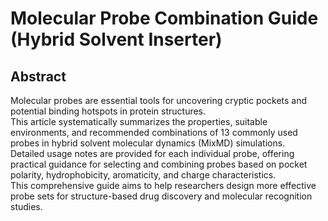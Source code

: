 # Molecular Probe Combination Guide (Hybrid Solvent Inserter)

## Abstract

Molecular probes are essential tools for uncovering cryptic pockets and potential binding hotspots in protein structures.  
This article systematically summarizes the properties, suitable environments, and recommended combinations of 13 commonly used probes in hybrid solvent molecular dynamics (MixMD) simulations.  
Detailed usage notes are provided for each individual probe, offering practical guidance for selecting and combining probes based on pocket polarity, hydrophobicity, aromaticity, and charge characteristics.  
This comprehensive guide aims to help researchers design more effective probe sets for structure-based drug discovery and molecular recognition studies.
